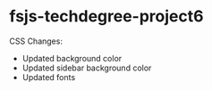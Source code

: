 # fsjs-techdegree-project6
 
CSS Changes:
- Updated background color
- Updated sidebar background color
- Updated fonts 